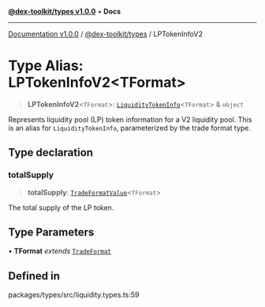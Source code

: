 [**@dex-toolkit/types v1.0.0**](../README.md) • **Docs**

***

[Documentation v1.0.0](../../../packages.md) / [@dex-toolkit/types](../README.md) / LPTokenInfoV2

# Type Alias: LPTokenInfoV2\<TFormat\>

> **LPTokenInfoV2**\<`TFormat`\>: [`LiquidityTokenInfo`](LiquidityTokenInfo.md)\<`TFormat`\> & `object`

Represents liquidity pool (LP) token information for a V2 liquidity pool.
This is an alias for `LiquidityTokenInfo`, parameterized by the trade format type.

## Type declaration

### totalSupply

> **totalSupply**: [`TradeFormatValue`](TradeFormatValue.md)\<`TFormat`\>

The total supply of the LP token.

## Type Parameters

• **TFormat** *extends* [`TradeFormat`](TradeFormat.md)

## Defined in

packages/types/src/liquidity.types.ts:59
